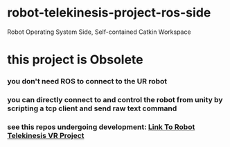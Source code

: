 # robot-telekinesis-project-ros-side
Robot Operating System Side, Self-contained Catkin Workspace

# this project is Obsolete
### you don't need ROS to connect to the UR robot
### you can directly connect to and control the robot from unity by scripting a tcp client and send raw text command
### see this repos undergoing development: [Link To Robot Telekinesis VR Project](https://github.com/The-Kharsair-Empire/Robot-Telekinesis-Unity-Project)
